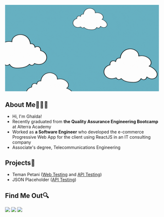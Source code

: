 ![header](/assets/header-github.gif)

## About Me👩🏻‍💻
- Hi, I'm Ghalda!
- Recently graduated from **the Quality Assurance Engineering Bootcamp** at Alterra Academy
- Worked as **a Software Engineer** who developed the e-commerce Progressive Web App for the client using ReactJS in an IT consulting company
- Associate's degree, Telecommunications Engineering

## Projects🌟
- Teman Petani ([Web Testing](https://github.com/TemanPetani/TemanPetani-APIAutomation)  and [API Testing](https://github.com/TemanPetani/TemanPetani-APIAutomation))
- JSON Placeholder ([API Testing](https://github.com/ghalda/ALTA-QE10-Team3-JSONPlaceholder))

## Find Me Out🔍
[![](https://img.shields.io/badge/Gmail-D14836?style=for-the-badge&logo=gmail&logoColor=white)](mailto:Gputribalqis@gmail.com)
[![](https://img.shields.io/badge/LinkedIn-0077B5?style=for-the-badge&logo=linkedin&logoColor=white)](http://linkedin.com/in/ghaldapb)
[![](https://img.shields.io/badge/Instagram-E4405F?style=for-the-badge&logo=instagram&logoColor=white)](http://instagram.com/ghaldaaputri)
